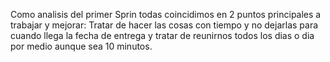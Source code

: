 Como analisis del primer Sprin todas coincidimos en 2 puntos principales a trabajar y mejorar: Tratar de hacer las cosas con tiempo y no dejarlas para cuando llega la fecha de entrega y tratar de reunirnos todos los dias o dia por medio aunque sea 10 minutos.
